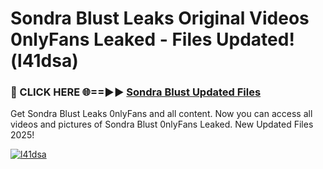 # Sondra Blust Leaks Original Videos 0nlyFans Leaked - Files Updated! (l41dsa)

<h3>🔴 CLICK HERE 🌐==►► <a href="https://mediafile.pages.dev?q=Sondra+Blust&ref=D4RT" rel="nofollow">Sondra Blust Updated Files</a></h3>

Get Sondra Blust Leaks 0nlyFans and all content. Now you can access all videos and pictures of Sondra Blust 0nlyFans Leaked. New Updated Files 2025!

[![l41dsa](https://github.com/user-attachments/assets/8c521d6e-e6e3-4a75-9320-d58ab9d79d5b)](https://mediafile.pages.dev?q=Sondra+Blust&ref=D4RT)